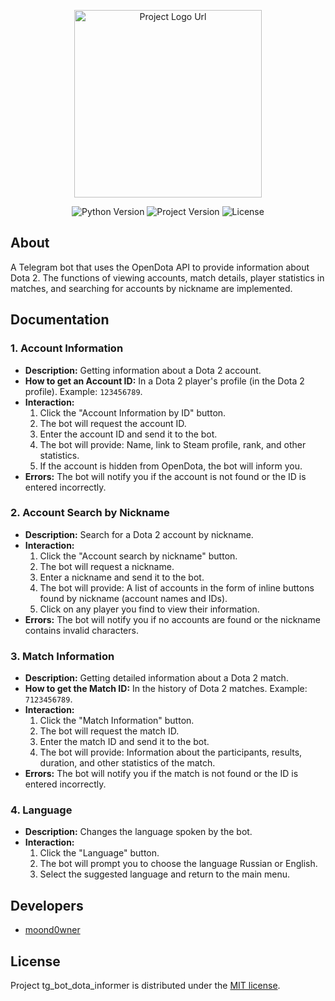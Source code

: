 <p align="center">
      <img src="https://i.ibb.co/wZBkph7k/418030aec1eab430b66c42040b6e2234.jpg" alt="Project Logo Url" width="300">
</p>

<p align="center">
   <img src="https://img.shields.io/badge/python-_3.13-red" alt="Python Version">
   <img src="https://img.shields.io/badge/Version-_v1.0%20(Alpha)-blue"alt="Project Version">
   <img src="https://img.shields.io/badge/License-_MIT-green" alt="License">
</p>

## About

A Telegram bot that uses the OpenDota API to provide information about Dota 2. The functions of viewing accounts, match details, player statistics in matches, and searching for accounts by nickname are implemented.

## Documentation

### 1. Account Information

*   **Description:** Getting information about a Dota 2 account.
*   **How to get an Account ID:** In a Dota 2 player's profile (in the Dota 2 profile). Example: `123456789`.
*   **Interaction:**
    1.  Click the "Account Information by ID" button.
    2.  The bot will request the account ID.
    3.  Enter the account ID and send it to the bot.
    4.  The bot will provide: Name, link to Steam profile, rank, and other statistics.
    5.  If the account is hidden from OpenDota, the bot will inform you.
*   **Errors:** The bot will notify you if the account is not found or the ID is entered incorrectly.

### 2. Account Search by Nickname

*   **Description:** Search for a Dota 2 account by nickname.
*   **Interaction:**
    1.  Click the "Account search by nickname" button.
    2.  The bot will request a nickname.
    3.  Enter a nickname and send it to the bot.
    4.  The bot will provide: A list of accounts in the form of inline buttons found by nickname (account names and IDs).
    5.  Click on any player you find to view their information.
*   **Errors:** The bot will notify you if no accounts are found or the nickname contains invalid characters.

### 3. Match Information

*   **Description:** Getting detailed information about a Dota 2 match.
*   **How to get the Match ID:** In the history of Dota 2 matches. Example: `7123456789`.
*   **Interaction:**
    1.  Click the "Match Information" button.
    2.  The bot will request the match ID.
    3.  Enter the match ID and send it to the bot.
    4.  The bot will provide: Information about the participants, results, duration, and other statistics of the match.
*   **Errors:** The bot will notify you if the match is not found or the ID is entered incorrectly.

### 4. Language

*   **Description:** Changes the language spoken by the bot.
*   **Interaction:**
    1.  Click the "Language" button.
    2.  The bot will prompt you to choose the language Russian or English.
    3.  Select the suggested language and return to the main menu.
    

## Developers

- [moond0wner](https://github.com/moond0wner)

## License
Project tg_bot_dota_informer is distributed under the [MIT license](https://opensource.org/license/MIT).